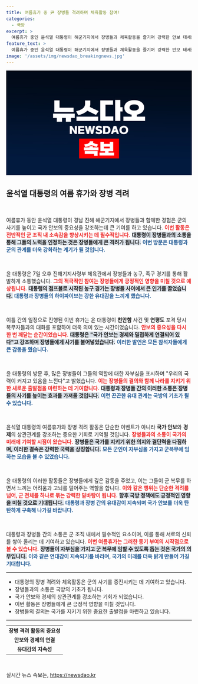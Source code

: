 ```yaml
---
title: 여름휴가 중 尹 장병들 격려하며 체육활동 참여!
categories:
  - 국방
excerpt: >
  여름휴가 중인 윤석열 대통령이 해군기지에서 장병들과 체육활동을 즐기며 강력한 안보 태세를 강조했습니다. 사랑하는 장병들과의 소중한 시간, 그 의미를 클릭해 확인하세요!
feature_text: >
  여름휴가 중인 윤석열 대통령이 해군기지에서 장병들과 체육활동을 즐기며 강력한 안보 태세를 강조했습니다. 사랑하는 장병들과의 소중한 시간, 그 의미를 클릭해 확인하세요!
image: '/assets/img/newsdao_breakingnews.jpg'
---
```


<p><img src="/assets/img/newsdao_breakingnews.jpg" alt="ranknews 속보" /></p>

<h2 data-ke-size="size26">윤석열 대통령의 여름 휴가와 장병 격려</h2>

<p data-ke-size="size16">&nbsp;</p>

<p>여름휴가 동안 윤석열 대통령이 경남 진해 해군기지에서 장병들과 함께한 경험은 군의 사기를 높이고 국가 안보의 중요성을 강조하는데 큰 기여를 하고 있습니다. <b><span style="color: #ee2323;">이번 활동은 전반적인 군 조직 내 소속감을 향상시키는 데 필수적입니다.</span></b> <b><span style="background-color: #21538527;">대통령이 장병들과의 소통을 통해 그들의 노력을 인정하는 것은 장병들에게 큰 격려가 됩니다.</span></b> <b><span style="color: #1a5490;">이번 방문은 대통령과 군의 관계를 더욱 강화하는 계기가 될 것입니다.</span></b> </p>

<p data-ke-size="size16">&nbsp;</p>

<p>윤 대통령은 7일 오후 진해기지사령부 체육관에서 장병들과 농구, 족구 경기를 통해 활발하게 소통했습니다. <b><span style="color: #ee2323;">그의 적극적인 참여는 장병들에게 긍정적인 영향을 미칠 것으로 예상됩니다.</span></b> <b><span style="background-color: #21538527;">대통령의 점프볼로 시작된 농구 경기는 장병들 사이에서 큰 인기를 끌었습니다.</span></b> <b><span style="color: #1a5490;">대통령과 장병들의 하이파이브는 강한 유대감을 느끼게 했습니다.</span></b> </p>

<p data-ke-size="size16">&nbsp;</p>

<p>이틀 간의 일정으로 진행된 이번 휴가는 윤 대통령이 <b>천안함</b> 사건 및 <b>연평도</b> 포격 당시 복무자들과의 대화를 포함하여 더욱 의미 있는 시간이었습니다. <b><span style="color: #ee2323;">안보의 중요성을 다시 한 번 깨닫는 순간이었습니다.</span></b> <b><span style="background-color: #21538527;">대통령은 "국가 안보는 경제와 밀접하게 연결되어 있다"고 강조하며 장병들에게 사기를 불어넣었습니다.</span></b> <b><span style="color: #1a5490;">이러한 발언은 모든 참석자들에게 큰 감동을 줬습니다.</span></b></p>

<p data-ke-size="size16">&nbsp;</p>

<p>윤 대통령의 방문 후, 많은 장병들이 그들의 역할에 대한 자부심을 표시하며 "우리의 국력이 커지고 있음을 느낀다"고 밝혔습니다. <b><span style="color: #ee2323;">이는 장병들의 결의와 함께 나라를 지키기 위한 새로운 출발점을 마련하는 데 기여합니다.</span></b> <b><span style="background-color: #21538527;">대통령과 장병들 간의 이러한 소통은 장병들의 사기를 높이는 효과를 가져올 것입니다.</span></b> <b><span style="color: #1a5490;">이런 끈끈한 유대 관계는 국방의 기초가 될 수 있습니다.</span></b> </p>

<p data-ke-size="size16">&nbsp;</p>

<p>윤석열 대통령의 여름휴가와 장병 격려 활동은 단순한 이벤트가 아니라 <b>국가 안보</b>와 <b>경제</b>의 상관관계를 강조하는 중요한 기회로 기억될 것입니다. <b><span style="color: #ee2323;">장병들과의 소통이 국가의 미래에 기여할 시점이 왔습니다.</span></b> <b><span style="background-color: #21538527;">장병들은 국가를 지키기 위한 의지와 결단력을 다짐하며, 이러한 결속은 강력한 국력을 상징합니다.</span></b> <b><span style="color: #1a5490;">모든 군인이 자부심을 가지고 군복무에 임하는 모습을 볼 수 있었습니다.</span></b></p>

<p data-ke-size="size16">&nbsp;</p>

<p>윤 대통령의 이러한 활동들은 장병들에게 깊은 감동을 주었고, 이는 그들이 군 복무를 하면서 느끼는 어려움과 고뇌를 덜어주는 역할을 합니다. <b><span style="color: #ee2323;">이와 같은 행위는 단순한 격려를 넘어, 군 전체를 하나로 묶는 강력한 밑바탕이 됩니다.</span></b> <b><span style="background-color: #21538527;">향후 국방 정책에도 긍정적인 영향을 미칠 것으로 기대됩니다.</span></b> <b><span style="color: #1a5490;">대통령과 장병 간의 유대감이 지속되며 국가 안보를 더욱 탄탄하게 구축해 나가길 바랍니다.</span></b></p>

<p data-ke-size="size16">&nbsp;</p>

<p>대통령과 장병들 간의 소통은 군 조직 내에서 필수적인 요소이며, 이를 통해 서로의 신뢰를 쌓아 올리는 데 기여하고 있습니다. <b><span style="color: #ee2323;">이번 여름휴가는 그러한 동기 부여의 시작점으로 볼 수 있습니다.</span></b> <b><span style="background-color: #21538527;">장병들이 자부심을 가지고 군 복무에 임할 수 있도록 돕는 것은 국가의 의무입니다.</span></b> <b><span style="color: #1a5490;">이와 같은 연대감이 지속되기를 바라며, 국가의 미래를 더욱 밝게 만들어 가길 기대합니다.</span></b></p>

<hr>

<ul>
<li>대통령의 장병 격려와 체육활동은 군의 사기를 증진시키는 데 기여하고 있습니다.</li>
<li>장병들과의 소통은 국방의 기초가 됩니다.</li>
<li>국가 안보와 경제의 상관관계를 강조하는 기회가 되었습니다.</li>
<li>이번 활동은 장병들에게 큰 긍정적 영향을 미칠 것입니다.</li>
<li>장병들의 결의는 국가를 지키기 위한 중요한 출발점을 마련하고 있습니다.</li>
</ul>

<hr>

<table>
<tr>
<td style="text-align: center; height: 17px;"><b>장병 격려 활동의 중요성</b></td>
</tr>
<tr>
<td style="text-align: center; height: 17px;"><b>안보와 경제의 연결</b></td>
</tr>
<tr>
<td style="text-align: center; height: 17px;"><b>유대감의 지속성</b></td>
</tr>
</table>

<p data-ke-size="size16">&nbsp;</p>
실시간 뉴스 속보는, <a href="https://newsdao.kr" rel="dofollow">https://newsdao.kr</a>


